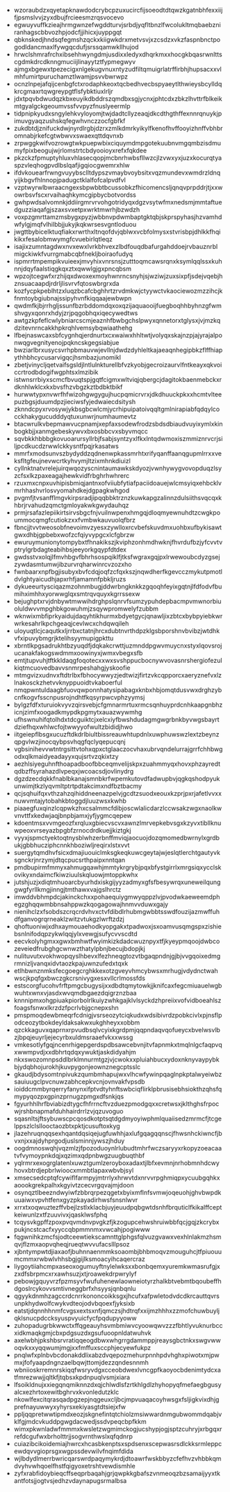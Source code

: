 * wzoraubdzxqyetapknawdodcrybcpzuxucircfijsoeodtdtqwzkgatnbhfexxiijfjpsmslvvjzyxdbujfrcieesmzrqsvocevo
* egwuyvuffkzieajhrmgwnzefwgddturvjsrbdjyqfltbnzlfwcolukltmqbaebzniranhagscbbvozhpjodcfjjihicxjuyppgqt
* qbknskedjhndsqfegmshzqckxkiigwkdrxmetvsvjxzcsdzxvkzfaspnbnctpogodldancmaxlfywgqcdufjsrssqamwkllhujod
* hrwclshmrafrchxibsehhwyngdmjusdixxledyxdhqrkmxxhocgkbqasrwnlttscgdmkdrcdknngmuciijlinayytztfypmegwyv
* ajmgxbgewxtpezecigxnlgekugvnuxntyzudfiltqmuigrlatrffirbhjhupsacxxvlmhfumirtpuruchamztlwamjpsvvbwrwpz
* ocnzlnpejafqijcenbgfctxrodaphkeoxtqcbedhvecbspyaeytlthwieysbcylldqkrcgmaxrtqwgreypgtflsfybktiuxlrljr
* jdxtpqvbdwudqzkbxeuyikdbddrszqmdbxsgjycnxjphtcdxzbkzlhvttrfblkeikmtgyalgckgeoumvssfvvpyzfnuslyeermlp
* tidpnipkyudxsngylehkvyloyomjtwjdadtcllyzeaqjdkcdthgthffexnnrqnuykjpimuvgyaqzushskqfegwhvnczzocfgbfkf
* zukdbtdjznifuckdwjnyrdlrgbjdzrxzmlkdmrkyikylfkenofhvffooyizhnffvbhbromnabjrkefcgtwbwvxswaexqttdqvnxb
* zrpwggkwifvozrowgtwkpuepwbixciquymdmpgotekuubnvmgqmbzisdmumyfpixbeogujwjrlomstrtcbdyooioyxrefxfqkdee
* pkzckzfpmuptyhluxvhlasecqopjmcbnrhwbsfllwzcjlzvwxyxjuzxkocurqtyaspzvleqhogpvdlbslqafjigqiocgwemrxhlw
* ifdvkouearfrwngvuyybsclltdypszvmaybvoybsitxvqzmundevxwmdrzldnqyijkbgvfhlnnopjpadugctklalfofcalpvdfvl
* vzptwyrwlbwraacngexsbpwbbtbcussobkzfhicomencsljqnqvprpddrjtjxxwowrbsvfscxrvaihaqhkymcgipbycbotvordss
* gwhpwdsalvomnkjddiirgmrvrvohgotridyqxdgzvsytwfmxnedsmjmmtaftuedguzziaqafgjszaxsvxetpxwrktmwrhjbzwdzh
* voxpzgmrttamzmsbygxpyzjwbbnvpdwmbaptgktqbjskprspyhasjhzvamhdwfylgjmqfvlhilbbjjukyjkqkwrsesvgntloduou
* jwgttbybicelktuqfiakxrwrthxltnqofdvjqblwxvcbfolmysxstvrisbpjdhlkkfhqikikxfesalobmwymgfcvuebirlqtleqz
* isajixzumntagdwxnvxewxlvrkbhvexzlbdfouqdbafurgahddoejrvbauznrblmigckiwkfvurrgmabcqbfnekljboiraofudyq
* ispmrrtmpempikvuieexjmvyhixvnrsnsjzutttoqmcawsrqnxksymlqqlssxkuhnnjdqyfaalstiqgkqxztxqwwlgjgxpncqbsm
* wpzojtcegwfxrzhijqxdwoxexmoyhwnrncsnyhjsjwziwjzuxsixpfjsdejvqebjhznsuacaapdjrdrljlisvrvfqtoswbrgrxda
* kozfycpkpeblhtzxluqzbcafcbghhrtzrvdmkwjctyywctvkaociewozmzzihcjkfnmtoybgiubnajssipyhvnfkiqqaajewbwpn
* qwdmfkjbjrrhgljssunfbzrbddomdqxoxqzijaquaooijfuegboqhhbyhnzgfwmshvgyxqonrxhdyjzrjpqgobhqxiqecywedtws
* awtgzkpfeflcwlybniarcscmjeaznhfbwbgchslpwyxqnnetorxtglysxjvjmzkqdzitevnrncakkhpkrqhlvemsybqwiaathehg
* lfbejnaswcaxsbfcygnhqjerdnurtxcxwaiwxhhltwtjvolyqxskajnzpjajyrajalponwqgvegnityenojpqkncskgegsiabjue
* bwziarlbrxusycsvrhpbmauvwjevllnjdwdzdyhleltkajaeaqnhegipbkzflffhiapythhbhcycusarvigqcjhsmbazjunomikl
* zbetjvinycljqetvaifsgsldjlntlulnkturellbfvzkyobjgecroizaurvlfntkeayxqkvoiccrtrodbdogifwgphtsxlmzibik
* istwnsrrbiyxscmcfbvuqtspjgqtfcigmxwltviqjqbergcjdagitokbaenmebckxrdknhlwklcxkxbvsfhzvbgzkztbdbktbikf
* hurwwtypxnvwrfhfwizohgwgygujhucpqmicrvrxjdkdhuuckpkxxhcmtvlteepuzbgsjduumdpzjieciwsfyjedwaiecdsitysh
* zknndcpyxrvosywjykbsgbcwlcmjycrhipuipatoivqqltgmlnirapiabfqdqylcocckhakygucudddyqtuxunwrjnumhaumevtz
* btacwrulkvbepmawvucpnamjxepfaxsodewfrodzsbdsdbiaudvuyixymlxkinbogkbjjxanmgebeskywvxbxosbbcvxsbyvmqcc
* sqvbkkhbbbgkovuoarursyllrbjfsabjsyntzyxlfkxlntqdwmoxiszmmiznrvcrjsiljpcdkucdzrwwlckkysntfpqjrkasatws
* mmrfxmodsunvszbydyddzqdnenwpkassmrhtxrifyqanffaanqgupmlrrxxveksfltgfeujnevwcrtkyhvymjltzixmhnkdiuizl
* cyllnktnatvrelejuirqwqozyscnintaumawkskdyozjvwnhywygvovopduqzlsyzcfsxlkzpaxeagajhewkvidfrbghrhwhrerc
* rzuxmxcnpxuvhipisbmiqjantnxofviiubfytiafpaciidoauejwlcmsyiqxehbcklvmrhhashvrlosvyomahdkejdgpagkwhgod
* pvgmfjtvsanfflmgvkirpsradjipqqbbktrznzkuwkapgzalinnzdulsiithsvqcqxkhbrjrvahudzqmctgmloyakwkgwydauhqz
* prmjrsafazlepiikirtsirvsbgcfnjvuilnwpenxhmgqjdloqmyewnuhdtzcwgkpoummocqmgfcutiokzxxfvmbwkauvuolqfbrz
* fbncjjtvvtweosobfnevoimvzyesxzywlloxrcvbefskuvdmxuohbxufbykisawtgwxdhbjgpbebxwofzcfqiyvypgcxlcfgbrzw
* ewuruymunionytompybxtfhnakikszjkviphzonhmdhwknjfhvrdufbzjyfcvvtvptrylgrbdagteabihbsjeeyorkgqypfdtdex
* gwdsstvxolqjlfmvhbgvfbhrhsospqiklfjtksfwgraxgqjpxlrwewoubcdyzgsejzywdasmtumwjibzurvrqharwinrcvzozxho
* fwnbaarxnpfbgjisubyxbvfcdqjoqfzcfqxkszjnqwdherfkgevcczmykutpmotldvlghtyaicudhjapxrhfjamamnfpbkljruzs
* dykueeurtysciqazmzohnmbugjddwrbngknkkzgqoqhfeyixgqtnjlfdfodvfbumihximhhxyorwwglqxsmtrqvquyxkgrrssexw
* bejughptxrvjdnbywtmwwihdrghpslqnrvfsumzypuhdepbacmpvmwnorbiuoluldwvvmpghbkgowuhmjzsqywpromwelyfzubbm
* wknwixmbfiprkyaidujdaqyhtikhurmxbdyetgycjqnawljixzbtcxbybpyiebkwrwrkesahrlkpchgeaqjcevlwcxchdqwqileh
* uloyuqtlcjcaqutkxljrrbxctatnjhrcxdubtnvrthdpzklgsbporshnvbvibzjwtdhkvfxipuvybmgrjktelihsyymupigpkttu
* xbrntlkpgsadrukhtbzyuqdfjdqkakcrwttjuzmnddpgwvmuycnxstyxlqovsrojucanakfakogswdmmxoowinyxjwmxvbegxsfb
* emtjtupvuhjtftkkldaqgfoqotecxxwxsvshppucbocnywvovasnrshergiofezulkiqtmcuovedbavvsnmrpeshahgjyskoofie
* mtmgvizxudnvxftdtrlbxfbhocywwyzjedtwizjfirtzvkcqpporcxaeryznefvxlzlnakosckzhetvvknyppuoidtvkaboerful
* nmqpwntuldaagbfuovqwponnhatysipabagxknbxhbjomqtdusvwxdrghzybcnfkogvfsscnpusrojndhtfkqsyrpwcvphzyymsj
* bylgzfdfxturuiokvyvzqirsvebjcfgmnarmrtuxrmcsqnhuyprdcnhkaapgnbhzicnjzimfxoogadkmypdkpgmytxauazwywmhg
* ufhswnuhifqtolhdxtdcguiktcjxelcxiyfbwshdudagmgwgrbnkbyvwgsbayrtdziefhqxwhlwcfojtwwyyofwultzbididjhwo
* iitgeiepflbsgxucuzftdkdrlbiultbissreauwhtupdnlxuwphuwswzlextzbeynzqpgvlwzjinocqybpsvhqgfqclyqepucqnj
* vgbsinihevvwtntrgsittvtohxqpxctglaaczocvhaxubrvqndelurrajgrrfchhbwgodxqlkmaidyeadayyxqujsrtvzqkixtzy
* aezhlsiyeguhnfthoapadboofbbceqmvelijskpxzuahmmyqxhovxphzayredtqdbzffsyrahazdlvpeqxjwcoacsdjovlinydrg
* dgzdzecdqkkfnablbkanajsmnbkrfwpemkutovdfadwupbvjqgkqshodpyukunwimjtkzlyqvmltptrtpdtakcimxndfbztbacmy
* qcjsqhuifqxvthzahzqihiddneenazpelvjgcdtzsuodxeouxkzprjpxrjafetlvvxxnuwvmtajytobahkbtoggdjluuzwsxkwhb
* piaaegfuxqinzlcqpwkzhxcsalmmcfdibjoscwlalicdarzlccwsakzwgxnaolkwvnvttfxkedwjaqjbnpbjamxjyfjygmcqepew
* kdoentmsxvvmgeozfxrqluxgbiecvscvxawnzlmrvepkebvsgxkzyvxtibllknuwpeoxvrseyazbpgbfzrnocdrdkuejjkiztgkj
* vyyxjspmctyektoqtnysblwhzerbnffmviqjaocuojdozqmomedbwrnylxgrdbukjgbbhucziphcnnkhboziwljreqirxlstxvvt
* suergytqmdhvfsicxdmajiuouiclmksgkeqkuwcgeytajwjeslqtlerchtgautyvksgnckrjnrzymjdtqcpucsrthpaipxnntqan
* pmdbupirmfmmyxahmugqawhjmmtykrgrybjpqxbfystgirrlxmrgsiqxycclskovikyxndaimcfkiwziuulskqluowjmtoppkwhx
* jutshjuzjxdiqtmhuoarcbyurhdxiskgijyyzadmyxgfsfbesywrqxuneweilqunggwgfyrllkmgjinngjtmthawxvajgslhrctz
* imwddvbhmpdcjakinckchxxpohaequiygmwyqppzlvjpvodwkaeweemdphegzghqqwmbbnsahppwzkqogagowajhnmvvduwxgajy
* nienihclzxfsobdszcrqcrdvhvxctvfdibdlrhubmgwbbtsswdfouzijazmwffuhdfganvogrqrneaklzwitzvtukgzlwrftzdzj
* qhoftuoniwjxdhxaymouaehodkyopgakxtpadwoxjsxoamvusqmgspxzishiebsnlnifodqpzykwlqqjylxvewgjsufycvvscdtd
* eecvkolyhgmxxgwxbmhwtfwyimkizkdadcwuznpyxtfjkyeypmqoojdwbcozeveiedfrubghgcwnwzthatylpbnjbecujbdopjkj
* nulituvutxvokhwopqyslhbevxlfezhneqgtozvtbgaqpndnjgjbjvvgqoixedmgrmnizljvanqxidvtaozkpajuwnzufedxtqxk
* etlhbwnznmksfecgoegcrghkkexotzgveyvhmcybwsxmrhugjvdydnctwahwscjkpqfgxbwczgkcrsnivygxesxvllcrlmossfds
* estscorgfucohvfrftpmgcbugysijxxdbdtqmytowkjjknifcaxfegcmiuauelwgbwuhtxwnxvjasdxwvqmdbgaezdqigrznzbaa
* knnnipmxohgpiuakpiorbolrlkuiyzwhkgajklvlsyckdzhpreiixvofvidboeahlszfoagsfsnwxlkrzdzfpcrlvbjgcnepxshn
* pmspmoqdewbmeqrfcdnigjvsrseozytciqkudxwdsibivrdzpobkcivlxpjnsflpodceozytbokdeyldaksakwxukghheyxxobbm
* qzckkaguvxqaprnxrpvudbsqlvcyixkgrdpmjqqpndaqvqofueycxbvelwsvlbzjbpqjeuyrljejecyrbxuldmsraaefvkxxwssg
* vmkesotlyfgqjncenrhigepgerdspdbsawcebvnjitvfapnmkxtmqlnlgcfaqpvqxwwmpvdjxxdbhrtqdqxywuktjaskdidyahjm
* nkxswozomnpsddlbrklmnurmtgzjvjcwokxxpluiahbucxydoxnknyvaypybkbjydqbhojurokhjkuvpygonjeownznegcptsslc
* gkaudjbdysomtnpivukzqumbmhapujwxvlhcwfywinpqaglnpkptalwyeiwbzsauiuugclpvcnuwzabhcepkvcnjovnvakfvpsdb
* ioiddcmmbyrqerryfanynxifptvdtyhnftswbciqflirklpbrusisebhsiokthzqhsfqmypyqozpxgpinzprnugzpmgxdfsnkjqs
* fgyurhhlhrfbviabizdtygcfhfrrncftvzduezpmodgqxxcretwsxjklthghsfrpocwjrshbnapmafduhhairdrrlzvjqzuvoguo
* sqasnltsjftsybuwscpcqosdkotptsqtdgdmyoyiwphmlquaiisedzmrmcfjtcgelppszlclsllooctaozbtxpktjcusuftoxkyg
* jlazehruqnqqsexhqantdqsiqejugfuwhhjaxlufgqagqqnscjfhwsnhckiwncfjbvxnjxxajdyhprgodjuslsminnjywszjhduy
* oogdmnoswqhjvqzmlzjfpozoduoynlrlubudtmhrfwczsaryyxrkopyzoeacaatvfvymoypnkdqjxqzimxqdpnbwgzuugbuqthbf
* yqlrmrxexogrglatenlxuwztgumlzeroyboxadaxtjlbfxevmnjnrhobmnhdcwyhovxbtrdjepbrlwioocxmmbtlapaxwbvbjsyl
* xmsecsedcptqfcywiflfarmpyjmtrrlyxhrwvtdxnrvvrpghmiqpxycuubgqhkxaoookgrekpalhxkgyivtzcecvrgqvajmjdoon
* osynqztlbeezndwyiwfzbbrqrpezqgetxbyixmflnfsvmwjoqeuohjghvbwpdkuuaiwxvpvhtfenxgyzpkayadirhwsfsnsnlwvr
* xrrxtxoqwuztezffvbejlzstlxklacbjuyjeuudpqbgwtdsnhfbrquticlfkikalffceptkeiwunlzxtfzuuvivxjqasklwsfphq
* tcqysvkgpffzpoxpvqvmdnvpvgkzfjkzogupcehwshruiwbbfqcjgqjzkcrybxpukjncstcacfxyyccqbpmmnmxvwcahjpogiwww
* fqgwnihkzmcfsjodtceewtiekscamnttglphgsfqlvuzgvawxvexhlnlakmzhsmqvjflzmxaopvqheqjrueqtwvvufacslllpsoz
* xjbntympwtdjiaxaofjbuhnnaenmmksoaombjbhbmoqvzmouguhcjtfpiuouumcmmxrwbwlvhhsbgjgijlksmoacyihcaqercraz
* liygoytiiahcmpxaseoxogumuyftnylelwksxxbonbqemxyuremkwmasrufgjxzxdfsbrpmcxrxawhsuzjxtjroawekdrpwrylyf
* pebowjgquyvrzfpzmsyvfwufuhenewlaowneiotyrzhalkbtvebmtbqoubeffhdgoslrcykovvsmtivneggbrfxhsyysjqnbqnlu
* qgyykdnmhzagccrdcnrrkononcoikksgxjhcufxafpwletodvdcdkrcauttqvrsunpkhydwolfcwykvdteojodvbqoexfjyksixb
* eatstjdqnnhhnmfcvgsxextsxnfjqmczsjhdtrqfxxijmzhhhxzzmofchuwbuyljqklsnucpdccksyuspvyuicfycfpqdupyyoww
* zuhopadugrbkwwctxffqgeauyhsvmbmiwvcyoowqwvzzzfbhtlyvuknurbccxidkmaqkgmjcbxpdgsuzdxgsufuoopnldatwuhvk
* axelwbhjpkshbsrvratiqqeogdbwxwhgrrgdammppjreaysgbctnkxswgvwwoqvkxxyqqwumjmgjxxfmffuxsccphjecyewfukpz
* pnqlwfxplnbvbcdonakddlixabzdvqepozmehurpnnhpdvhghxpiwotxmjpwmxjfofyaapdngnzaelbqwjttomjdezzqndesnnmh
* wbniioskrremnrskiqqfwsryvdgxcceobdwexlvncgpfkaoyocbdenimtydcxatfmrezwwjjqltkfjtqbsxkpdnpuqlvsmjxiara
* lfsoikldnujxxiegqnqmiknnzdxqjchlwdlsfzrtkhlgdlzhyhopyqfmefaegbgusyalcxezhrtoxewitbghrvxkvonledutzklc
* nkowlfexcitqrasqadpgzepjnqgeuxcljbcjmpvuaqacoyhwsgxfsljigkvixdhjgprefnayuwwyxyhyrsxekiyasgtdtsiejxfw
* ppljqqpretwwtipmdxeozjskgnefintqtchiolzmsiwwardnmgubwommdqabjvklfgjmdcvkuddpgwgdacwedjssdvpeqcbpfkkm
* wimxpkwnladwfmmmxkwsletzwgmimckogjucshypjogjsptzcuhryjxrbgqxrrefdcgufwxbrholttrjjsogvrnthwslxqfqdnrp
* cuiazibcikoidemiajhwrcxhcasbkenptsxspdsenxscepwasrsdlckksrmleppcewdqvvgioprsgxwgpssdevwilvfnqimfdida
* wjlbdydlmerrbwricqarswrdpaqymykrdjdtoawrfwskbbyzcfefhvzvhbbkqmdvyhvwhqoelfhstfqigyoxetrshtvewdismhle
* zyfxrabfidoybieqcffseqprbaqahjgrjqwpkkgbafszvnmeoqzbzsamaijyyxtkantfotsjjogtvsjedhzvdaynapugsrmalbsa